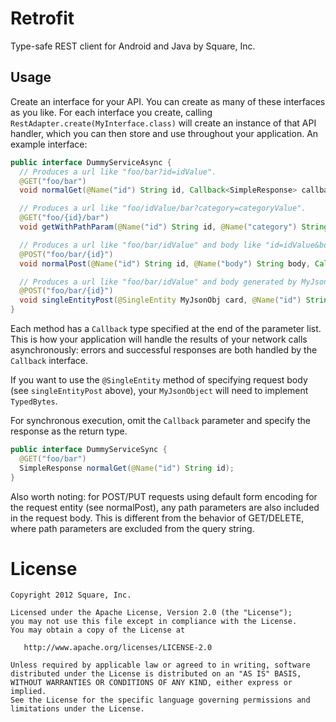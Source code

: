 Retrofit
========

Type-safe REST client for Android and Java by Square, Inc.


Usage
-----

Create an interface for your API.  You can create as many of these interfaces as you like.  For
each interface you create, calling `RestAdapter.create(MyInterface.class)` will create an
instance of that API handler, which you can then store and use throughout your application.  An
example interface:

```java
public interface DummyServiceAsync {
  // Produces a url like "foo/bar?id=idValue".
  @GET("foo/bar")
  void normalGet(@Name("id") String id, Callback<SimpleResponse> callback);

  // Produces a url like "foo/idValue/bar?category=categoryValue".
  @GET("foo/{id}/bar")
  void getWithPathParam(@Name("id") String id, @Name("category") String category, Callback<SimpleResponse> callback);

  // Produces a url like "foo/bar/idValue" and body like "id=idValue&body=bodyValue".
  @POST("foo/bar/{id}")
  void normalPost(@Name("id") String id, @Name("body") String body, Callback<SimpleResponse> callback);

  // Produces a url like "foo/bar/idValue" and body generated by MyJsonObj.
  @POST("foo/bar/{id}")
  void singleEntityPost(@SingleEntity MyJsonObj card, @Name("id") String id, Callback<SimpleResponse> callback);
}
```

Each method has a `Callback` type specified at the end of the parameter list.  This is how your
application will handle the results of your network calls asynchronously: errors and successful
responses are both handled by the `Callback` interface.

If you want to use the `@SingleEntity` method of specifying request body (see `singleEntityPost` above),
your `MyJsonObject` will need to implement `TypedBytes`.

For synchronous execution, omit the `Callback` parameter and specify the response as the return type.

```java
public interface DummyServiceSync {
  @GET("foo/bar")
  SimpleResponse normalGet(@Name("id") String id);
}
```

Also worth noting: for POST/PUT requests using default form encoding for the request entity (see
normalPost), any path parameters are also included in the request body.  This is different from the
behavior of GET/DELETE, where path parameters are excluded from the query string.




License
=======

    Copyright 2012 Square, Inc.

    Licensed under the Apache License, Version 2.0 (the "License");
    you may not use this file except in compliance with the License.
    You may obtain a copy of the License at

       http://www.apache.org/licenses/LICENSE-2.0

    Unless required by applicable law or agreed to in writing, software
    distributed under the License is distributed on an "AS IS" BASIS,
    WITHOUT WARRANTIES OR CONDITIONS OF ANY KIND, either express or implied.
    See the License for the specific language governing permissions and
    limitations under the License.
